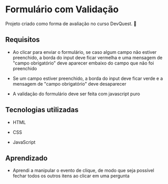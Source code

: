 # Formulário com Validação

Projeto criado como forma de avaliação no curso DevQuest. 👾

## Requisitos

- Ao clicar para enviar o formulário, se caso
algum campo não estiver preenchido, a borda
do input deve ficar vermelha e uma mensagem
de "campo obrigatório" deve aparecer embaixo
do campo que não foi preenchido

- Se um campo estiver preenchido, a borda
do input deve ficar verde e a mensagem de "campo
obrigatório" deve desaparecer

- A validação do formulário deve ser feita com
javascript puro

## Tecnologias utilizadas

- HTML

- CSS

- JavaScript

## Aprendizado

- Aprendi a manipular o evento de clique, de modo que seja possível fechar todos os outros itens ao clicar em uma pergunta
